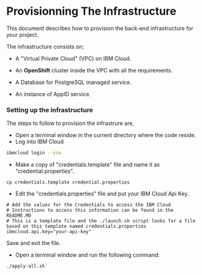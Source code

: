# Provisionning The Infrastructure

This document describes how to provision the back-end infrastructure for your project.

The infrastructure consists on;

- A "Virtual Private Cloud" (VPC) on IBM Cloud.

- An **OpenShift** cluster inside the VPC with all the requirements.

- A Database for PostgreSQL managed service.

- An instance of AppID service.

  

### Setting up the infrastructure

The steps to follow to provision the infrastrure are,

- Open a terminal window in the current directory where the code reside.
- Log into IBM Cloud

```bash
ibmcloud login --sso
```

- Make a copy of "credentials.template" file and name it as "credential.properties".	

```shell
cp credentials.template credential.properties
```

- Edit the "credentials.properties" file and put your IBM Cloud Api Key.

```properties
# Add the values for the Credentials to access the IBM Cloud
# Instructions to access this information can be found in the README.MD
# This is a template file and the ./launch.sh script looks for a file based on this template named credentials.properties
ibmcloud.api.key="your-api-key"
```

Save and exit the file.

- Open a terminal window and run the following command:


```shell
./apply-all.sh`
```

